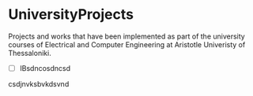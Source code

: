 # UniversityProjects
Projects and works that have been implemented as part of the university courses of Electrical and Computer Engineering at Aristotle Univeristy of Thessaloniki.

- [ ] IBsdncosdncsd

csdjnvksbvkdsvnd
